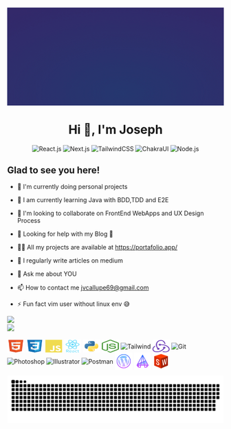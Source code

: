 <p align="center">
  <img src="RandolphCarter.gif" width="915" align="center">
</p>


<h1 align="center">Hi 👋, I'm Joseph</h1>

<div align="center">

![React.js](https://img.shields.io/badge/react.js-%230073CF.svg?style=for-the-badge&logo=React&logoColor=blue&color=white)
![Next.js](https://img.shields.io/badge/next.js-%230073CF.svg?style=for-the-badge&logo=Next.js&logoColor=white&color=000000)
![TailwindCSS](https://img.shields.io/badge/tailwindcss-%230073CF.svg?style=for-the-badge&logo=TailwindCSS&logoColor=white&color=06B6D4)
![ChakraUI](https://img.shields.io/badge/CHAKRAUI-%230073CF.svg?style=for-the-badge&logo=CHAKRAUI&logoColor=white&color=blue)
![Node.js](https://img.shields.io/badge/node.js-%230073CF.svg?style=for-the-badge&logo=Node.js&logoColor=white&color=339933)

</div>

<h2>Glad to see you here!</h2>

- 🔭 I'm currently doing personal projects

- 🌱 I am currently learning Java with BDD,TDD and E2E

- 👯 I'm looking to collaborate on FrontEnd WebApps and UX Design Process

- 🤝 Looking for help with my Blog 🤙

- 👨‍💻 All my projects are available at https://portafolio.app/

- 📝 I regularly write articles on medium

- 💬 Ask me about YOU

- 📫 How to contact me jvcallupe69@gmail.com

- ⚡ Fun fact vim user without linux env 😅
 <div>
   
 <div>
   <img height="200" src="https://github-readme-stats.vercel.app/api/top-langs/?username=josephvtx&layout=compact&theme=tokyonight"> <br>
   <img height="200" src="https://github-readme-stats.vercel.app/api?username=josephvtx&theme=tokyonight&show_icons=true">
   
 </div>
   
</div>

<div style="display: inline_block"><br>
  <img align="center" alt="HTML" height="30" width="40" src="https://raw.githubusercontent.com/devicons/devicon/master/icons/html5/html5-original.svg">
  <img align="center" alt="CSS" height="30" width="40" src="https://raw.githubusercontent.com/devicons/devicon/master/icons/css3/css3-original.svg">
  <img align="center" alt="Js" height="30" width="40" src="https://raw.githubusercontent.com/devicons/devicon/master/icons/javascript/javascript-plain.svg">
 <img align="center" alt="React" height="30" width="40" src="https://raw.githubusercontent.com/devicons/devicon/master/icons/react/react-original-wordmark.svg">
 <img align="center" alt="Python" height="30" width="40" src="https://raw.githubusercontent.com/devicons/devicon/master/icons/python/python-original.svg">
 <img align="center" alt="NodeJs" height="30" width="40" src="https://raw.githubusercontent.com/JosephVTX/icons/main/nodejs-icon.svg">
  <img align="center" alt="Tailwind" height="30" width="40" src="https://camo.githubusercontent.com/5734d0669fe22ce04a1cb989a156cd32c379875f6bca56d5210c9432824856d9/68747470733a2f2f7777772e766563746f726c6f676f2e7a6f6e652f6c6f676f732f7461696c77696e646373732f7461696c77696e646373732d69636f6e2e737667">
 <img align="center" alt="Redux" height="30" width="40" src="https://raw.githubusercontent.com/devicons/devicon/master/icons/redux/redux-original.svg">
 <img align="center" alt="Git" height="30" width="40" src="https://camo.githubusercontent.com/fbfcb9e3dc648adc93bef37c718db16c52f617ad055a26de6dc3c21865c3321d/68747470733a2f2f7777772e766563746f726c6f676f2e7a6f6e652f6c6f676f732f6769742d73636d2f6769742d73636d2d69636f6e2e737667">
 <img align="center" alt="Photoshop" height="30" width="40" src="https://upload.wikimedia.org/wikipedia/commons/a/af/Adobe_Photoshop_CC_icon.svg">
 <img align="center" alt="Illustrator" height="30" width="40" src="https://upload.wikimedia.org/wikipedia/commons/f/fb/Adobe_Illustrator_CC_icon.svg">
 <img align="center" alt="Postman" height="30" width="40" src="https://www.svgrepo.com/show/354202/postman-icon.svg">
 <img align="center" alt="Wordpress" height="40" width="40" src="https://raw.githubusercontent.com/JosephVTX/icons/main/icons8-wordpress.svg">
 <img align="center" alt="Autocad" height="40" width="40" src="https://raw.githubusercontent.com/JosephVTX/icons/main/autocad-icon.svg">
 <img align="center" alt="Autocad" height="40" width="40" src="https://raw.githubusercontent.com/JosephVTX/icons/main/solidwork-icon.svg">
  
</div>
 


<div> 
 

  ![Snake animation](https://github.com/JosephVTX/JosephVTX/blob/output/github-contribution-grid-snake.svg)

</div>
